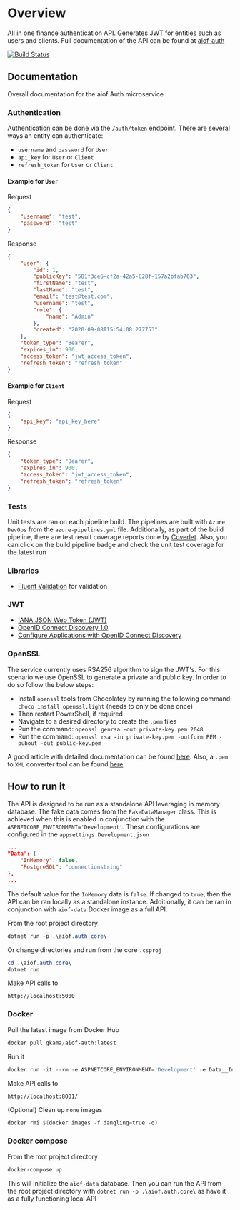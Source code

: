 # Overview

All in one finance authentication API. Generates JWT for entities such as users and clients. Full documentation of the API can be found at [aiof-auth](https://kamacharovs.github.io/aiof-auth/)

[![Build Status](https://gkamacharov.visualstudio.com/gkama-cicd/_apis/build/status/kamacharovs.aiof-auth?branchName=master)](https://gkamacharov.visualstudio.com/gkama-cicd/_build/latest?definitionId=22&branchName=master)

## Documentation

Overall documentation for the aiof Auth microservice

### Authentication

Authentication can be done via the `/auth/token` endpoint. There are several ways an entity can authenticate:

- `username` and `password` for `User`
- `api_key` for `User` or `Client`
- `refresh_token` for `User` or `Client`

#### Example for `User`

Request

```json
{
    "username": "test",
    "password": "test"
}
```

Response

```json
{
    "user": {
        "id": 1,
        "publicKey": "581f3ce6-cf2a-42a5-828f-157a2bfab763",
        "firstName": "test",
        "lastName": "test",
        "email": "test@test.com",
        "username": "test",
        "role": {
            "name": "Admin"
        },
        "created": "2020-09-08T15:54:08.277753"
    },
    "token_type": "Bearer",
    "expires_in": 900,
    "access_token": "jwt_access_token",
    "refresh_token": "refresh_token"
}
```

#### Example for `Client`

Request

```json
{
    "api_key": "api_key_here"
}
```

Response

```json
{
    "token_type": "Bearer",
    "expires_in": 900,
    "access_token": "jwt_access_token",
    "refresh_token": "refresh_token"
}
```

### Tests

Unit tests are ran on each pipeline build. The pipelines are built with `Azure DevOps` from the `azure-pipelines.yml` file. Additionally, as part of the build pipeline, there are test result coverage reports done by [Coverlet](https://docs.microsoft.com/en-us/azure/devops/pipelines/ecosystems/dotnet-core?view=azure-devops#collect-code-coverage-metrics-with-coverlet). Also, you can click on the build pipeline badge and check the unit test coverage for the latest run

### Libraries

- [Fluent Validation](https://github.com/FluentValidation/FluentValidation#get-started) for validation

### JWT

- [IANA JSON Web Token (JWT)](https://www.iana.org/assignments/jwt/jwt.xhtml)
- [OpenID Connect Discovery 1.0](https://openid.net/specs/openid-connect-discovery-1_0.html)
- [Configure Applications with OpenID Connect Discovery](https://auth0.com/docs/protocols/oidc/openid-connect-discovery)

### OpenSSL

The service currently uses RSA256 algorithm to sign the JWT's. For this scenario we use OpenSSL to generate a private and public key. In order to do so follow the below steps:

- Install `openssl` tools from Chocolatey by running the following command: `choco install openssl.light` (needs to only be done once)
- Then restart PowerShell, if required
- Navigate to a desired directory to create the `.pem` files
- Run the command: `openssl genrsa -out private-key.pem 2048`
- Run the command: `openssl rsa -in private-key.pem -outform PEM -pubout -out public-key.pem`

A good article with detailed documentation can be found [here](https://dotnetuniversity.com/jwt-authentication-in-asp-net-core/). Also, a `.pem` to `XML` converter tool can be found [here](https://superdry.apphb.com/tools/online-rsa-key-converter)

## How to run it

The API is designed to be run as a standalone API leveraging in memory database. The fake data comes from the `FakeDataManager` class. This is achieved when this is enabled in conjunction with the `ASPNETCORE_ENVIRONMENT='Development'`. These configurations are configured in the `appsettings.Development.json`

```json
...
"Data": {
    "InMemory": false,
    "PostgreSQL": "connectionstring"
},
...
```

The default value for the `InMemory` data is `false`. If changed to `true`, then the API can be ran locally as a standalone instance. Additionally, it can be ran in conjunction with `aiof-data` Docker image as a full API.

From the root project directory

```powershell
dotnet run -p .\aiof.auth.core\
```

Or change directories and run from the core `.csproj`

```powershell
cd .\aiof.auth.core\
dotnet run
```

Make API calls to

```text
http://localhost:5000
```

### Docker

Pull the latest image from Docker Hub

```powershell
docker pull gkama/aiof-auth:latest
```

Run it

```powershell
docker run -it --rm -e ASPNETCORE_ENVIRONMENT='Development' -e Data__InMemory='true' -p 8001:80 gkama/aiof-auth:latest
```

Make API calls to

```text
http://localhost:8001/
```

(Optional) Clean up `none` images

```powershell
docker rmi $(docker images -f dangling=true -q)
```

### Docker compose

From the root project directory

```powershell
docker-compose up
```

This will initialize the `aiof-data` database. Then you can run the API from the root project directory with `dotnet run -p .\aiof.auth.core\` as have it as a fully functioning local API
